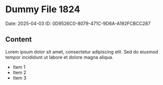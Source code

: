 # Dummy File 1824

Date: 2025-04-03
ID: 0D9526C0-8079-471C-9D6A-A192FCBCC287

## Content

Lorem ipsum dolor sit amet, consectetur adipiscing elit.
Sed do eiusmod tempor incididunt ut labore et dolore magna aliqua.

* Item 1
* Item 2
* Item 3

